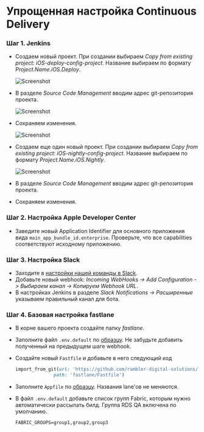 # Упрощенная настройка Continuous Delivery

### Шаг 1. Jenkins

- Создаем новый проект. При создании выбираем *Copy from existing project: iOS-deploy-config-project*. Название выбираем по формату *Project.Name.iOS.Deploy*.

  ![Screenshot](/resources/complex-deploy-1.jpg)

- В разделе *Source Code Management* вводим адрес git-репозитория проекта.

  ![Screenshot](/resources/complex-deploy-2.jpg)

- Сохраняем изменения.

  ![Screenshot](/resources/complex-deploy-3.jpg)

- Создаем еще один новый проект. При создании выбираем *Copy from existing project: iOS-nightly-config-project*. Название выбираем по формату *Project.Name.iOS.Nightly*.

  ![Screenshot](/resources/complex-deploy-4.jpg)

- В разделе *Source Code Management* вводим адрес git-репозитория проекта.
- Сохраняем изменения.

### Шаг 2. Настройка Apple Developer Center

- Заведите новый Application Identifier для основного приложения вида `main_app_bundle_id.enterprise`. Проверьте, что все capabilities соответствуют исходному приложению.

### Шаг 3. Настройка Slack

- Заходите в [настройки нашей команды в Slack](https://ramblercoteam.slack.com/apps/manage/custom-integrations).
- Добавьте новый webhook: *Incoming WebHooks -> Add Configuration -> Выбираем канал -> Копируем Webhook URL*.
- В настройках Jenkins в разделе *Slack Notifications -> Расширенные* указываем правильный канал для бота.

### Шаг 4. Базовая настройка fastlane

- В корне вашего проекта создайте папку *fastlane*.
- Заполните файл `.env.default` по [образцу](/processes/automation/continuous-delivery/env-default-example.md). Не забудьте добавить полученный на предыдущем шаге webhook.
- Создайте новый `Fastfile` и добавьте в него следующий код

  ```ruby
  import_from_git(url: 'https://github.com/rambler-digital-solutions/fastlane-flows',
                path: 'fastlane/Fastfile')
  ```
  
- Заполните `Appfile` по [образцу](/processes/automation/continuous-delivery/appfile-example.md). Названия lane'ов не меняются.
- В файл `.env.default` добавьте список групп Fabric, которым нужно автоматически рассылать билд. Группа RDS QA включена по умолчанию.

  ```
  FABRIC_GROUPS=group1,group2,group3
  ```
  
